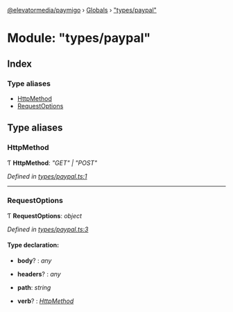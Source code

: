 [@elevatormedia/paymigo](../README.md) › [Globals](../globals.md) › ["types/paypal"](_types_paypal_.md)

# Module: "types/paypal"

## Index

### Type aliases

-   [HttpMethod](_types_paypal_.md#httpmethod)
-   [RequestOptions](_types_paypal_.md#requestoptions)

## Type aliases

### HttpMethod

Ƭ **HttpMethod**: _"GET" | "POST"_

_Defined in [types/paypal.ts:1](https://github.com/ELEVATORmedia/paymigo/blob/0b66b83/src/types/paypal.ts#L1)_

---

### RequestOptions

Ƭ **RequestOptions**: _object_

_Defined in [types/paypal.ts:3](https://github.com/ELEVATORmedia/paymigo/blob/0b66b83/src/types/paypal.ts#L3)_

#### Type declaration:

-   **body**? : _any_

-   **headers**? : _any_

-   **path**: _string_

-   **verb**? : _[HttpMethod](_types_paypal_.md#httpmethod)_
